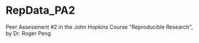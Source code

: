RepData_PA2
===========

Peer Assessment #2 in the John Hopkins Course "Reproducible Research", by Dr. Roger Peng
